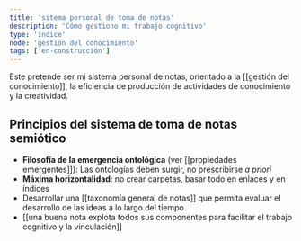 ```yaml
---
title: 'sitema personal de toma de notas'
description: 'Cómo gestiono mi trabajo cognitivo'
type: 'índice'
node: 'gestión del conocimiento'
tags: ['en-construcción']
---
```


Este pretende ser mi sistema personal de notas, orientado a la [[gestión del conocimiento]], la eficiencia de producción de actividades de conocimiento y la creatividad.

## Principios del sistema de toma de notas semiótico
 
- **Filosofía de la emergencia ontológica** (ver [[propiedades emergentes]]): Las ontologías deben surgir, no prescribirse *a priori*
- **Máxima horizontalidad**: no crear carpetas, basar todo en enlaces y en índices
- Desarrollar una [[taxonomía general de notas]] que permita evaluar el desarrollo de las ideas a lo largo del tiempo
- [[una buena nota explota todos sus componentes para facilitar el trabajo cognitivo y la vinculación]]